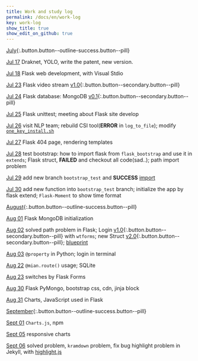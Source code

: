 ```yaml
---
title: Work and study log
permalink: /docs/en/work-log
key: work-log
show_title: true
show_edit_on_github: true
---
```


[July](#){:.button.button--outline-success.button--pill}



[Jul 17](https://www.weigao.cc/blog/2018/07/19/facerecog.html)  Draknet, YOLO, write the patent, new version.

[Jul 18](https://www.weigao.cc/blog/2018/07/25/flask.html) Flask web development, with Visual Stdio

[Jul 23](https://github.com/chenweigao/smarttrack.git)  Flask video stream [v1.0](#){:.button.button--secondary.button--pill}

[Jul 24](https://www.weigao.cc/blog/2018/07/25/flask.html)  Flask database: MongoDB [v0.1](#){:.button.button--secondary.button--pill}

[Jul 25]()  Flask unittest; meeting about Flask site develop

[Jul 26](https://www.weigao.cc/blog/2017/11/13/csitool.html) visit NLP team; rebuild CSI tool(**ERROR** in `log_to_file`); modify [`one_key_install.sh`](https://www.weigao.cc/blog/2018/03/31/shell#4-sed)

[Jul 27](https://www.weigao.cc/blog/2018/07/25/flask.html#rendering-templates) Flask 404 page, rendering templates

[Jul 28]() test bootstrap: how to import flask from `flask_bootstrap` and use it in `extends`; Flask struct, **FAILED** and checkout all code(sad..); path import problem

[Jul 29](https://www.weigao.cc/blog/2018/07/25/flask.html#flask_bootstrap) add new branch `bootstrap_test` and **SUCCESS** [import](https://www.weigao.cc/blog/2018/07/25/flask.html#flask_bootstrap)

[Jul 30](https://www.weigao.cc/blog/2018/07/25/flask.html#flask_bootstrap) add new function into `bootstrap_test` branch; initialize the app by flask extend; `Flask-Moment` to show time format



[August](#){:.button.button--outline-success.button--pill}

[Aug  01]() Flask MongoDB initialization

[Aug  02](https://www.weigao.cc/blog/2018/07/25/flask.html#blueprint) solved path problem in Flask; Login [v1.0](#){:.button.button--secondary.button--pill} with `wtforms`; new Struct  [v2.0](#){:.button.button--secondary.button--pill}; [blueprint](https://www.weigao.cc/blog/2018/07/25/flask.html#blueprint)

[Aug  03]() `@property` in Python; login in terminal

[Aug 22](http://www.runoob.com/sqlite/sqlite-tutorial.html) `@mian.route()` usage; SQLite

[Aug 23]() switches by Flask Forms

[Aug 30]() Flask PyMongo, bootstrap css, cdn, jinja block

[Aug 31](https://www.weigao.cc/blog/2018/08/31/charts.html) Charts, JavaScript used in Flask



[September](#){:.button.button--outline-success.button--pill}

[Sept 01]() `Charts.js`, npm

[Sept 05]() responsive charts

[Sept 06]() solved problem, `kramdown` problem, fix bug highlight problem in Jekyll, with [highlight.js](https://highlightjs.org/)